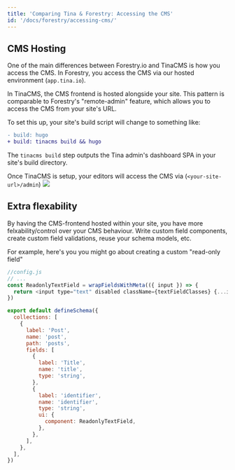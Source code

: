```yaml
---
title: 'Comparing Tina & Forestry: Accessing the CMS'
id: '/docs/forestry/accessing-cms/'
---
```


## CMS Hosting

One of the main differences between Forestry.io and TinaCMS is how you access the CMS. In Forestry, you access the CMS via our hosted environment (`app.tina.io`).

In TinaCMS, the CMS frontend is hosted alongside your site. This pattern is comparable to Forestry's "remote-admin" feature, which allows you to access the CMS from your site's URL.

To set this up, your site's build script will change to something like:

```diff
- build: hugo
+ build: tinacms build && hugo
```

The `tinacms build` step outputs the Tina admin's dashboard SPA in your site's build directory.

Once TinaCMS is setup, your editors will access the CMS via (`<your-site-url>/admin`)
![](https://res.cloudinary.com/forestry-demo/image/upload/v1670430150/tina-io/docs/forestry-migration/accessing-admin.gif)

## Extra flexability

By having the CMS-frontend hosted within your site, you have more felxability/control over your CMS behaviour. Write custom field components, create custom field validations, reuse your schema models, etc.

For example, here's you you might go about creating a custom "read-only field"

```js
//config.js
// ...
const ReadonlyTextField = wrapFieldsWithMeta(({ input }) => {
  return <input type="text" disabled className={textFieldClasses} {...input} />
})

export default defineSchema({
  collections: [
    {
      label: 'Post',
      name: 'post',
      path: 'posts',
      fields: [
        {
          label: 'Title',
          name: 'title',
          type: 'string',
        },
        {
          label: 'identifier',
          name: 'identifier',
          type: 'string',
          ui: {
            component: ReadonlyTextField,
          },
        },
      ],
    },
  ],
})
```
